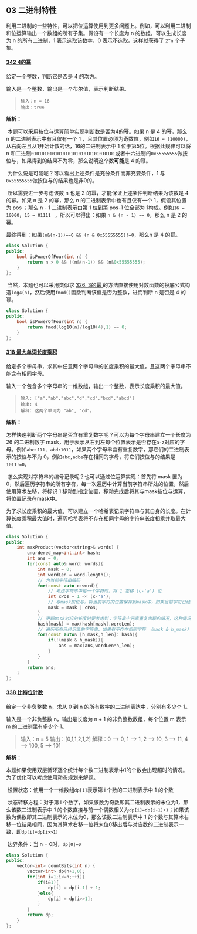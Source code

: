 ## 03 二进制特性

​	利用二进制的一些特性，可以把位运算使用到更多问题上。例如，可以利用二进制和位运算输出一个数组的所有子集。假设有一个长度为 n 的数组，可以生成长度为 n 的所有二进制，1 表示选取该数字，0 表示不选取。这样就获得了 `2^n` 个子集。

#### [342 4的幂](https://leetcode-cn.com/problems/power-of-four/)

给定一个整数，判断它是否是 4 的次方。

输入是一个整数，输出是一个布尔值，表示判断结果。

> ```
> 输入：n = 16
> 输出：true
> ```

**解析：**

​	本题可以采用按位与运算简单实现判断数是否为4的幂。如果 n 是 4 的幂，那么 n 的二进制表示中有且仅有一个 1 ，且其位置必须为奇数位，例如`16 = (10000)`，从右向左且从1开始计数的话，16的二进制表示中 1 位于第5位。根据此规律可以将 n 和二进制`01010101010101010101010101010101`或者十六进制的`0x55555555`做按位与，如果得到的结果不为零，那么说明这个数**可能**是 4 的幂。

​	为什么说是可能呢？可以看出上述条件是充分条件而非充要条件，1 与`0x55555555`做按位与的结果也是非0的。

​	所以需要进一步考虑该数 n 也是 2 的幂，才能保证上述条件判断结果为该数是 4 的幂。如果 n 是 2 的幂，那么 n 的二进制表示中也有且仅有一个 1，假设其位置为 pos ；那么 n - 1 二进制表示由第 1 位到第 pos-1 位全部为 1构成。例如`16 = 10000; 15 = 01111 ` ，所以可以得出：如果 `n & (n - 1) == 0`，那么 n 是 2 的幂。

​	最终得到：如果`(n&(n-1))==0 && (n & 0x55555555)!=0`，那么n 是 4 的幂。

```cpp
class Solution {
public:
    bool isPowerOfFour(int n) {
        return n > 0 && !(n&(n-1)) && (n&0x55555555);
    }
};
```

​	当然，本题也可以采用类似求 [326. 3的幂 ](https://leetcode-cn.com/problems/power-of-three/)的方法直接使用对数函数的换底公式构造`log4(n)`，然后使用`fmod()`函数判断该值是否为整数，进而判断 n 是否是 4 的幂。

```cpp
class Solution {
public:
    bool isPowerOfFour(int n) {
        return fmod(log10(n)/log10(4),1) == 0;
    }
};
```

#### [318 最大单词长度乘积](https://leetcode-cn.com/problems/maximum-product-of-word-lengths/)

给定多个字母串，求其中任意两个字母串的长度乘积的最大值，且这两个字母串不能含有相同字母。

输入一个包含多个字母串的一维数组，输出一个整数，表示长度乘积的最大值。

> ```
> 输入: ["a","ab","abc","d","cd","bcd","abcd"]
> 输出: 4 
> 解释: 这两个单词为 "ab", "cd"。
> ```

**解析：**

​	怎样快速判断两个字母串是否含有重复数字呢？可以为每个字母串建立一个长度为 26 的二进制数字 mask，用于表示从右到左每个位置表示是否存在`a-z`对应的字母。例如`abc:111, abd:1011`，如果两个字母串含有重复数字，那它们的二进制表示的按位与不为 0，例如`abc,adbe`存在相同的字母，将它们按位与的结果是`1011!=0`。

​	怎么实现对字符串的编号记录呢？也可以通过位运算实现：首先将 mask 置为 0，然后遍历字符串的所有字符，每一次遍历中计算当前字符串所处的位置，然后使用算术左移，将标识 1 移动到指定位置，移动完成后将其与mask按位与运算，将位置记录在mask中。

​	为了求长度乘积的最大值，可以建立一个哈希表记录字符串与其自身的长度。在计算长度乘积最大值时，遍历哈希表将不存在相同字母的字符串长度相乘并取最大值。

```cpp
class Solution {
public:
    int maxProduct(vector<string>& words) {
        unordered_map<int,int> hash;
        int ans = 0;
        for(const auto& word: words){
            int mask = 0;
            int wordLen = word.length();
            // 为当前字符串编码
            for(const auto c:word){
                // 考虑字符串中每一个字符时，将 1 左移 (c-'a') 位
                int cPos = 1 << (c-'a');
                // 与mask按位与，将当前字符的位置保存到mask中，如果当前字符已经存在不影响mask
                mask = mask | cPos;
            }
            // 更新mask对应的长度时要考虑到：字符串中元素重复出现的情况，这种情况下字符串长度不一致 
            hash[mask] = max(hash[mask],wordLen);
            // 遍历所有已经记录的字符串，如果有不存在相同字符 （mask & h_mask）== 0 的字符串计算当前长度乘积
            for(const auto& [h_mask,h_len]: hash){
                if(!(mask & h_mask)){
                    ans = max(ans,wordLen*h_len);
                }
            }
        }
        return ans;
    }
};
```

#### [338 比特位计数](https://leetcode-cn.com/problems/counting-bits/)

给定一个非负整数 n，求从 0 到 n 的所有数字的二进制表达中，分别有多少个 1。

输入是一个非负整数 n，输出是长度为 n + 1 的非负整数数组，每个位置 m 表示 m 的二进制里有多少个 1。

> 输入：n = 5
> 输出：[0,1,1,2,1,2]
> 解释：0 --> 0, 1 --> 1, 2 --> 10, 3 --> 11, 4 --> 100, 5 --> 101

**解析：**

​	本题如果使用双层循环逐个统计每个数二进制表示中1的个数会出现超时的情况。为了优化可以考虑使用动态规划来解题。

​	设置状态：使用一个一维数组`dp[i]`表示第 i 个数的二进制表示中 1 的个数

​	状态转移方程：对于第 i 个数字，如果该数为奇数即其二进制表示的末位为1，那么该数二进制表示中 1 的个数直接与前一个偶数相关为`dp[i]=dp[i-1]+1`；如果该数为偶数即其二进制表示的末位为0，那么该数二进制表示中 1 的个数与其算术右移一位结果相同，因为其算术右移一位将末位0移出后与对应数的二进制表示一致，即`dp[i]=dp[i>>1]`

​	边界条件：当 n = 0时，`dp[0]=0`

```cpp
class Solution {
public:
    vector<int> countBits(int n) {
        vector<int> dp(n+1,0);
        for(int i=1;i<=n;++i){
            if(i&1){
                dp[i] = dp[i-1] + 1;
            }else{
                dp[i] = dp[i>>1];
            }
        }
        return dp;
    }
};
```



